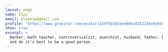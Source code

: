 ```yaml
---
layout: page
name: Eloy
email: eloyesp@gmail.com
profile: 'https://www.gravatar.com/avatar/224f5b1b5ee448ec8152236ede91908c?s=200'
show: true
excerpt: >
  Hacker, math teacher, controversialist, anarchist, husband, father, blogger
  and do it's best to be a good person.
---
```

